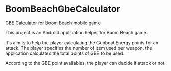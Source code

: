 # BoomBeachGbeCalculator
GBE Calculator for Boom Beach mobile game

This project is an Android application helper for Boom Beach game.

It's aim is to help the player calculating the Gunboat Energy points for an attack.
The player specifies the number of item used per weapon, the application calculates the total points of GBE to be used.

According to the GBE point availables, the player can decide if attack or not.
